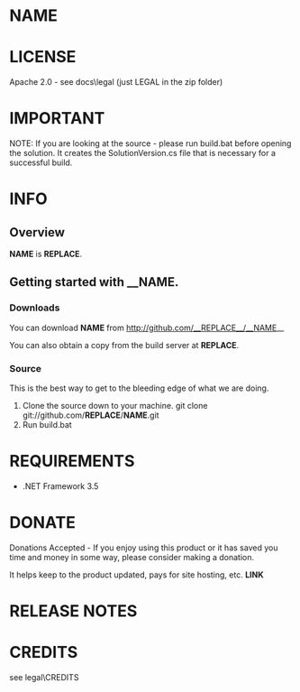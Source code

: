 __NAME__
=======

# LICENSE
Apache 2.0 - see docs\legal (just LEGAL in the zip folder)

# IMPORTANT
NOTE: If you are looking at the source - please run build.bat before opening the solution. It creates the SolutionVersion.cs file that is necessary for a successful build.

# INFO
## Overview
__NAME__ is __REPLACE__.

## Getting started with __NAME.

### Downloads

 You can download __NAME__ from http://github.com/__REPLACE__/__NAME__

You can also obtain a copy from the build server at __REPLACE__.

### Source
This is the best way to get to the bleeding edge of what we are doing.

1. Clone the source down to your machine. git clone git://github.com/__REPLACE__/__NAME__.git
2. Run build.bat


# REQUIREMENTS
* .NET Framework 3.5 

# DONATE

Donations Accepted - If you enjoy using this product or it has saved you time and money in some way, please consider making a donation. 

It helps keep to the product updated, pays for site hosting, etc. __LINK__

# RELEASE NOTES


# CREDITS
see legal\CREDITS